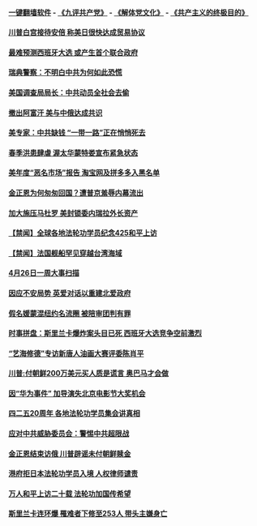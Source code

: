 #### [一键翻墙软件](https://github.com/gfw-breaker/nogfw/blob/master/README.md?t=04271839) -  [《九评共产党》](https://github.com/gfw-breaker/9ping.md?t=04271839) - [《解体党文化》](https://github.com/gfw-breaker/jtdwh.md?t=04271839) - [《共产主义的终极目的》](https://github.com/gfw-breaker/gczydzjmd.md?t=04271839)


#### [川普白宫接待安倍 称美日很快达成贸易协议](../pages/prog202/a102566057.md?t=04271839) 

#### [最难预测西班牙大选 或产生首个联合政府](../pages/prog202/a102566003.md?t=04271839) 

#### [瑞典警察：不明白中共为何如此恐慌](../pages/prog202/a102565988.md?t=04271839) 

#### [美国调查局局长：中共动员全社会去偷](../pages/prog202/a102565923.md?t=04271839) 

#### [撤出阿富汗 美与中俄达成共识](../pages/prog202/a102565821.md?t=04271839) 

#### [美专家：中共缺钱 “一带一路”正在悄悄死去](../pages/prog202/a102565744.md?t=04271839) 

#### [春季洪患肆虐 渥太华蒙特娄宣布紧急状态](../pages/prog202/a102565696.md?t=04271839) 

#### [美年度“恶名市场”报告 淘宝网及拼多多入黑名单](../pages/prog202/a102565713.md?t=04271839) 

#### [金正恩为何匆匆回国？遭普京羞辱内幕流出](../pages/prog202/a102565693.md?t=04271839) 

#### [加大施压马杜罗 美封锁委内瑞拉外长资产](../pages/prog202/a102565682.md?t=04271839) 



#### [【禁闻】全球各地法轮功学员纪念425和平上访](../pages/prog202/a102565514.md?t=04271839) 

#### [【禁闻】法国舰船罕见穿越台湾海域](../pages/prog202/a102565479.md?t=04271839) 

#### [4月26日一周大事扫描](../pages/prog202/a102565506.md?t=04271839) 

#### [因应不安局势 英爱对话以重建北爱政府](../pages/prog202/a102565487.md?t=04271839) 

#### [假名媛蒙混纽约名流圈 被陪审团判有罪](../pages/prog202/a102565402.md?t=04271839) 

#### [时事拼盘：斯里兰卡爆炸案头目已死 西班牙大选竞争空前激烈](../pages/prog202/a102565358.md?t=04271839) 

#### [“艺海修德”专访新唐人油画大赛评委陈肖平](../pages/prog202/a102565264.md?t=04271839) 


#### [川普:付朝鲜200万美元买人质是谎言 奥巴马才会做](../pages/prog202/a102565244.md?t=04271839) 

#### [因“华为事件”  加导演失北京电影节大奖机会](../pages/prog202/a102565213.md?t=04271839) 

#### [四二五20周年 各地法轮功学员集会讲真相](../pages/prog202/a102565160.md?t=04271839) 

#### [应对中共威胁委员会：警惕中共超限战](../pages/prog202/a102565150.md?t=04271839) 

#### [金正恩结束访俄 川普辟谣未付朝鲜赎金](../pages/prog202/a102565134.md?t=04271839) 

#### [港府拒日本法轮功学员入境 人权律师谴责](../pages/prog202/a102565139.md?t=04271839) 

#### [万人和平上访二十载 法轮功加国传希望](../pages/prog202/a102565092.md?t=04271839) 


#### [斯里兰卡连环爆 罹难者下修至253人 带头主嫌身亡](../pages/prog202/a102565070.md?t=04271839) 


